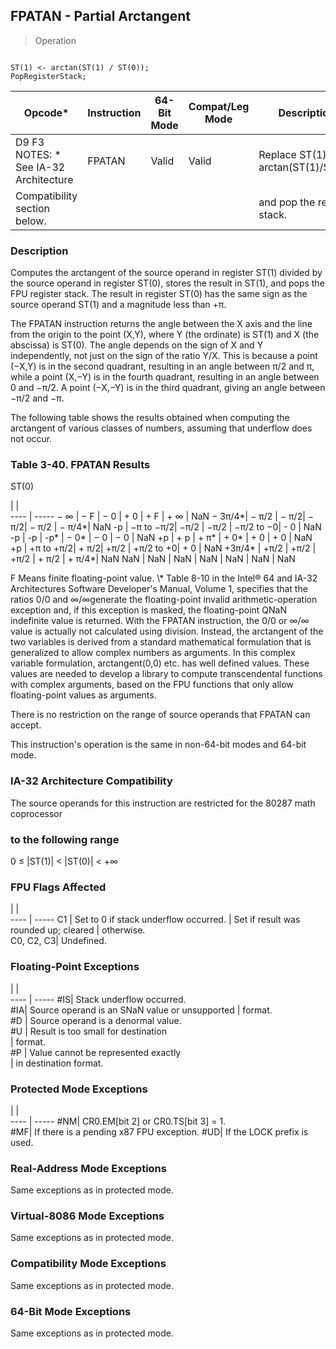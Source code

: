 ## FPATAN - Partial Arctangent

> Operation
``` slim

ST(1) <- arctan(ST(1) / ST(0));
PopRegisterStack;

```

 Opcode\*                              | Instruction| 64-Bit Mode| Compat/Leg Mode| Description                           
 ---  | --- | --- | --- | ---
 D9 F3 NOTES: \* See IA-32 Architecture| FPATAN     | Valid      | Valid          | Replace ST(1) with arctan(ST(1)/ST(0))
 Compatibility section below.         |            |            |                | and pop the register stack.           

### Description
Computes the arctangent of the source operand in register ST(1) divided by the
source operand in register ST(0), stores the result in ST(1), and pops the FPU
register stack. The result in register ST(0) has the same sign as the source
operand ST(1) and a magnitude less than +π.

The FPATAN instruction returns the angle between the X axis and the line from
the origin to the point (X,Y), where Y (the ordinate) is ST(1) and X (the abscissa)
is ST(0). The angle depends on the sign of X and Y independently, not just on
the sign of the ratio Y/X. This is because a point (−X,Y) is in the second quadrant,
resulting in an angle between π/2 and π, while a point (X,−Y) is in the fourth
quadrant, resulting in an angle between 0 and −π/2. A point (−X,−Y) is in the
third quadrant, giving an angle between −π/2 and −π.

The following table shows the results obtained when computing the arctangent
of various classes of numbers, assuming that underflow does not occur.


### Table 3-40. FPATAN Results
ST(0)

   | |  
---- | -----
 − ∞    | − F       | − 0  | + 0  | + F       | + ∞   | NaN
 − 3π/4\*| − π/2     | − π/2| − π/2| − π/2     | − π/4\*| NaN
 -p     | −π to −π/2| −π/2 | −π/2 | −π/2 to −0| - 0   | NaN
 -p     | -p        | -p\*  | − 0\* | − 0       | − 0   | NaN
 +p     | + p       | + π\* | + 0\* | + 0       | + 0   | NaN
 +p     | +π to +π/2| + π/2| +π/2 | +π/2 to +0| + 0   | NaN
 +3π/4\* | +π/2      | +π/2 | +π/2 | + π/2     | + π/4\*| NaN
 NaN    | NaN       | NaN  | NaN  | NaN       | NaN   | NaN
<aside class="notification">
F Means finite floating-point value. \* Table 8-10 in the Intel® 64 and
IA-32 Architectures Software Developer's Manual, Volume 1, specifies that the
ratios 0/0 and ∞/∞generate the floating-point invalid arithmetic-operation exception
and, if this exception is masked, the floating-point QNaN indefinite value is
returned. With the FPATAN instruction, the 0/0 or ∞/∞ value is actually not
calculated using division. Instead, the arctangent of the two variables is derived
from a standard mathematical formulation that is generalized to allow complex
numbers as arguments. In this complex variable formulation, arctangent(0,0)
etc. has well defined values. These values are needed to develop a library to
compute transcendental functions with complex arguments, based on the FPU functions
that only allow floating-point values as arguments.
</aside>

There is no restriction on the range of source operands that FPATAN can accept.

This instruction's operation is the same in non-64-bit modes and 64-bit mode.


### IA-32 Architecture Compatibility
The source operands for this instruction are restricted for the 80287 math coprocessor
### to the following range

0 ≤ |ST(1)| < |ST(0)| < +∞



### FPU Flags Affected
   | |  
---- | -----
 C1        | Set to 0 if stack underflow occurred.
           | Set if result was rounded up; cleared
           | otherwise.                           
 C0, C2, C3| Undefined.                           

### Floating-Point Exceptions
   | |  
---- | -----
 #IS| Stack underflow occurred.                     
 #IA| Source operand is an SNaN value or unsupported
    | format.                                       
 #D | Source operand is a denormal value.           
 #U | Result is too small for destination           
    | format.                                       
 #P | Value cannot be represented exactly           
    | in destination format.                        

### Protected Mode Exceptions
   | |  
---- | -----
 #NM| CR0.EM[bit 2] or CR0.TS[bit 3] = 1.     
 #MF| If there is a pending x87 FPU exception.
 #UD| If the LOCK prefix is used.             

### Real-Address Mode Exceptions
Same exceptions as in protected mode.


### Virtual-8086 Mode Exceptions
Same exceptions as in protected mode.


### Compatibility Mode Exceptions
Same exceptions as in protected mode.


### 64-Bit Mode Exceptions
Same exceptions as in protected mode.
